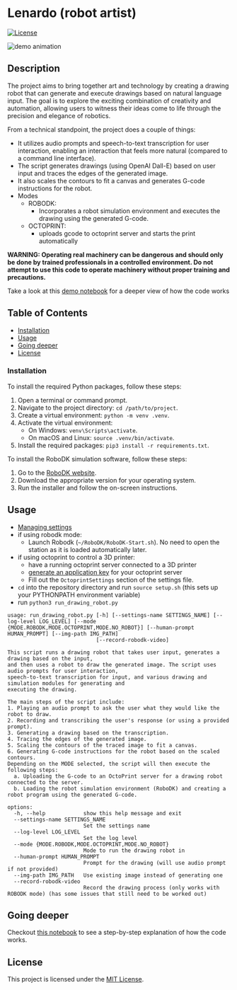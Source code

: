 # Lenardo (robot artist)

[![License](https://img.shields.io/badge/license-MIT-blue.svg)](LICENSE)

![demo animation](demo.gif)

## Description

The project aims to bring together art and technology by creating a drawing robot that can generate and execute drawings based on natural language input. The goal is to explore the exciting combination of creativity and automation, allowing users to witness their ideas come to life through the precision and elegance of robotics.

From a technical standpoint, the project does a couple of things:
- It utilizes audio prompts and speech-to-text transcription for user interaction, enabling an interaction that feels more natural (compared to a command line interface). 
- The script generates drawings (using OpenAI Dall-E) based on user input and traces the edges of the generated image. 
- It also scales the contours to fit a canvas and generates G-code instructions for the robot. 
- Modes
  - ROBODK:
    - Incorporates a robot simulation environment and executes the drawing using the generated G-code.
  - OCTOPRINT:
    - uploads gcode to octoprint server and starts the print automatically

**WARNING: Operating real machinery can be dangerous and should only be done by trained professionals in a controlled environment. Do not attempt to use this code to operate machinery without proper training and precautions.**

Take a look at this [demo notebook](demo.ipynb) for a deeper view of how the code works

## Table of Contents

- [Installation](#installation)
- [Usage](#usage)
- [Going deeper](#going-deeper)
- [License](#license)


### Installation

To install the required Python packages, follow these steps:

1. Open a terminal or command prompt.
2. Navigate to the project directory: `cd /path/to/project`.
3. Create a virtual environment: `python -m venv .venv`.
4. Activate the virtual environment:
    - On Windows: `venv\Scripts\activate`.
    - On macOS and Linux: `source .venv/bin/activate`.
5. Install the required packages: `pip3 install -r requirements.txt`.

To install the RoboDK simulation software, follow these steps:

1. Go to the [RoboDK website](https://robodk.com/).
2. Download the appropriate version for your operating system.
3. Run the installer and follow the on-screen instructions.

## Usage
- [Managing settings](settings/README.md)
- if using robodk mode:
  - Launch Robodk (`~/RoboDK/RoboDK-Start.sh`). No need to open the station as it is loaded automatically later.
- if using octoprint to control a 3D printer:
  - have a running octoprint server connected to a 3D printer
  - [generate an application key](https://docs.octoprint.org/en/master/bundledplugins/appkeys.html) for your octoprint server
  - Fill out the `OctoprintSettings` section of the settings file.
- `cd` into the repository directory and run `source setup.sh` (this sets up your PYTHONPATH environment variable)
- run `python3 run_drawing_robot.py`

```
usage: run_drawing_robot.py [-h] [--settings-name SETTINGS_NAME] [--log-level LOG_LEVEL] [--mode {MODE.ROBODK,MODE.OCTOPRINT,MODE.NO_ROBOT}] [--human-prompt HUMAN_PROMPT] [--img-path IMG_PATH]
                            [--record-robodk-video]

This script runs a drawing robot that takes user input, generates a drawing based on the input,
and then uses a robot to draw the generated image. The script uses audio prompts for user interaction,
speech-to-text transcription for input, and various drawing and simulation modules for generating and
executing the drawing.

The main steps of the script include:
1. Playing an audio prompt to ask the user what they would like the robot to draw.
2. Recording and transcribing the user's response (or using a provided prompt).
3. Generating a drawing based on the transcription.
4. Tracing the edges of the generated image.
5. Scaling the contours of the traced image to fit a canvas.
6. Generating G-code instructions for the robot based on the scaled contours.
Depending on the MODE selected, the script will then execute the following steps:
  a. Uploading the G-code to an OctoPrint server for a drawing robot connected to the server.
  b. Loading the robot simulation environment (RoboDK) and creating a robot program using the generated G-code.

options:
  -h, --help            show this help message and exit
  --settings-name SETTINGS_NAME
                        Set the settings name
  --log-level LOG_LEVEL
                        Set the log level
  --mode {MODE.ROBODK,MODE.OCTOPRINT,MODE.NO_ROBOT}
                        Mode to run the drawing robot in
  --human-prompt HUMAN_PROMPT
                        Prompt for the drawing (will use audio prompt if not provided)
  --img-path IMG_PATH   Use existing image instead of generating one
  --record-robodk-video
                        Record the drawing process (only works with ROBODK mode) (has some issues that still need to be worked out)
```
## Going deeper

Checkout [this notebook](demo.ipynb) to see a step-by-step explanation of how the code works.

## License

This project is licensed under the [MIT License](LICENSE.txt).

